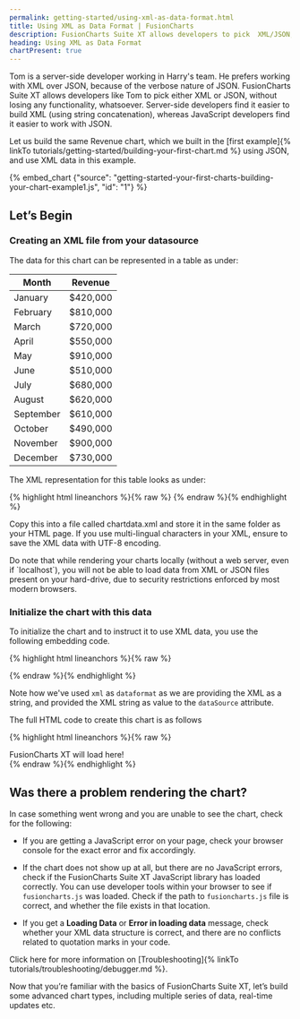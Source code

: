 ```yaml
---
permalink: getting-started/using-xml-as-data-format.html
title: Using XML as Data Format | FusionCharts
description: FusionCharts Suite XT allows developers to pick  XML/JSON, without losing any functionality, whatsoever. Server-side developers find it easier to build XML
heading: Using XML as Data Format
chartPresent: true
---
```


Tom is a server-side developer working in Harry's team. He prefers working with XML over JSON, because of the verbose nature of JSON. FusionCharts Suite XT allows developers like Tom to pick either XML or JSON, without losing any functionality, whatsoever. Server-side developers find it easier to build XML (using string concatenation), whereas JavaScript developers find it easier to work with JSON.

Let us build the same Revenue chart, which we built in the [first example]{% linkTo tutorials/getting-started/building-your-first-chart.md %} using JSON, and use XML data in this example.

{% embed_chart {"source": "getting-started-your-first-charts-building-your-chart-example1.js", "id": "1"} %}

## Let’s Begin

### Creating an XML file from your datasource

The data for this chart can be represented in a table as under:

Month | Revenue
---|---
January| $420,000
February| $810,000
March| $720,000
April| $550,000
May| $910,000
June| $510,000
July| $680,000
August| $620,000
September| $610,000
October| $490,000
November| $900,000
December| $730,000

The XML representation for this table looks as under:

{% highlight html lineanchors %}{% raw %}
<chart caption='Harry&#39;s SuperMart' subcaption='Monthly revenue for last year' xaxisname='Month' yaxisname='Amount' numberprefix='$' palettecolors='#008ee4' bgalpha='0' borderalpha='20' canvasborderalpha='0' useplotgradientcolor='0' plotborderalpha='10' placevaluesinside='1' rotatevalues='1' valuefontcolor='#ffffff' captionpadding='20' showaxislines='1' axislinealpha='25' divlinealpha='10'>
  <set label='Jan' value='420000' />
  <set label='Feb' value='810000' />
  <set label='Mar' value='720000' />
  <set label='Apr' value='550000' />
  <set label='May' value='910000' />
  <set label='Jun' value='510000' />
  <set label='Jul' value='680000' />
  <set label='Aug' value='620000' />
  <set label='Sep' value='610000' />
  <set label='Oct' value='490000' />
  <set label='Nov' value='900000' />
  <set label='Dec' value='730000' />
</chart>
{% endraw %}{% endhighlight %}

Copy this into a file called chartdata.xml and store it in the same folder as your HTML page. If you use multi-lingual characters in your XML, ensure to save the XML data with UTF-8 encoding.

<p class="text-info">
Do note that while rendering your charts locally (without a web server, even if `localhost`), you will not be able to load data from XML or JSON files present on your hard-drive, due to security restrictions enforced by most modern browsers.
</p>

### Initialize the chart with this data

To initialize the chart and to instruct it to use XML data, you use the following embedding code.

{% highlight html lineanchors %}{% raw %}
<script type="text/javascript">
FusionCharts.ready(function () {
  var myChart = new FusionCharts({
    "type": "column2d",
    "renderAt": "chartContainer",
    "width": "500",
    "height": "300",
    "dataFormat": "xml",
    "dataSource": "<chart caption='Harry\'s SuperMart' subcaption='Monthly revenue for last year' xaxisname='Month' yaxisname='Amount' numberprefix='$' palettecolors='#008ee4' bgalpha='0' borderalpha='20' canvasborderalpha='0' useplotgradientcolor='0' plotborderalpha='10' placevaluesinside='1' rotatevalues='1' valuefontcolor='#ffffff' captionpadding='20' showaxislines='1' axislinealpha='25' divlinealpha='10'><set label='Jan' value='420000' /><set label='Feb' value='810000' /><set label='Mar' value='720000' /><set label='Apr' value='550000' /><set label='May' value='910000' /><set label='Jun' value='510000' /><set label='Jul' value='680000' /><set label='Aug' value='620000' /><set label='Sep' value='610000' /><set label='Oct' value='490000' /><set label='Nov' value='900000' /><set label='Dec' value='730000' /></chart>"
  });

  myChart.render();
});
</script>
{% endraw %}{% endhighlight %}

Note how we've used `xml` as `dataformat` as we are providing the XML as a string, and provided the XML string as value to the `dataSource` attribute.

The full HTML code to create this chart is as follows

{% highlight html lineanchors %}{% raw %}
<html>
<head>
<title>My First chart using FusionCharts Suite XT</title>
<script type="text/javascript" src="fusioncharts/js/fusioncharts.js"></script>
<script type="text/javascript" src="fusioncharts/js/themes/fusioncharts.theme.fint.js"></script>
<script type="text/javascript">
FusionCharts.ready(function () {
    var myChart = new FusionCharts({
      "type": "column2d",
      "renderAt": "chartContainer",
      "width": "500",
      "height": "300",
      "dataFormat": "xml",
      "dataSource": "<chart caption='Harrys SuperMart' subcaption='Monthly revenue for last year' xaxisname='Month' yaxisname='Amount' numberprefix='$' palettecolors='#008ee4' bgalpha='0' borderalpha='20' canvasborderalpha='0' theme='fint' useplotgradientcolor='0' plotborderalpha='10' placevaluesinside='1' rotatevalues='1' valuefontcolor='#ffffff' captionpadding='20' showaxislines='1' axislinealpha='25' divlinealpha='10'><set label='Jan' value='420000' /><set label='Feb' value='810000' /><set label='Mar' value='720000' /><set label='Apr' value='550000' /><set label='May' value='910000' /><set label='Jun' value='510000' /><set label='Jul' value='680000' /><set label='Aug' value='620000' /><set label='Sep' value='610000' /><set label='Oct' value='490000' /><set label='Nov' value='900000' /><set label='Dec' value='730000' /></chart>"
    });

  myChart.render();
});
</script>
</head>
<body>
  <div id="chartContainer">FusionCharts XT will load here!</div>
</body>
</html>
{% endraw %}{% endhighlight %}

## Was there a problem rendering the chart?

In case something went wrong and you are unable to see the chart, check for the following:

 *  If you are getting a JavaScript error on your page, check your browser console for the exact error and fix accordingly.

 *  If the chart does not show up at all, but there are no JavaScript errors, check if the FusionCharts Suite XT JavaScript library has loaded correctly. You can use developer tools within your browser to see if `fusioncharts.js` was loaded. Check if the path to `fusioncharts.js` file is correct, and whether the file exists in that location.

 *  If you get a __Loading Data__ or __Error in loading data__ message, check whether your XML data structure is correct, and there are no conflicts related to quotation marks in your code.

Click here for more information on [Troubleshooting]{% linkTo tutorials/troubleshooting/debugger.md %}.

Now that you’re familiar with the basics of FusionCharts Suite XT, let’s build some advanced chart types, including multiple series of data, real-time updates etc.
